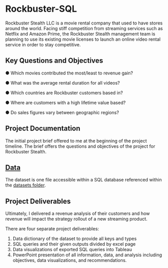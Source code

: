 # Rockbuster-SQL

Rockbuster Stealth LLC is a movie rental company that used to have stores around the world. Facing stiff competition from streaming services such as Netflix and Amazon Prime, the Rockbuster Stealth management team is planning to use its existing movie licenses to launch an online video rental service in order to stay competitive. 

## Key Questions and Objectives

● Which movies contributed the most/least to revenue gain?

● What was the average rental duration for all videos?

● Which countries are Rockbuster customers based in?

● Where are customers with a high lifetime value based?

● Do sales figures vary between geographic regions?

## Project Documentation
The initial project brief offered to me at the beginning of the project timeline. The brief offers the questions and objectives of the project for Rockbuster Stealth.

## [Data](https://github.com/chloedb/Rockbuster-SQL/tree/main/Rockbuster_Datasets_deBeus)
The dataset is one file accessible within a SQL database referenced within the [datasets folder](https://github.com/chloedb/Rockbuster-SQL/tree/main/Rockbuster_Datasets_deBeus).

## Project Deliverables
Ultimately, I delivered a revenue analysis of their customers and how revenue will impact the strategy rollout of a new streaming product.

There are four separate project deliverables:
1. Data dictionary of the dataset to provide all keys and types
2. SQL queries and their given outputs divided by excel page
3. Data visualizations of exported SQL queries into Tableau
4. PowerPoint presentation of all information, data, and analysis including objectives, data visualizations, and recommendations.



